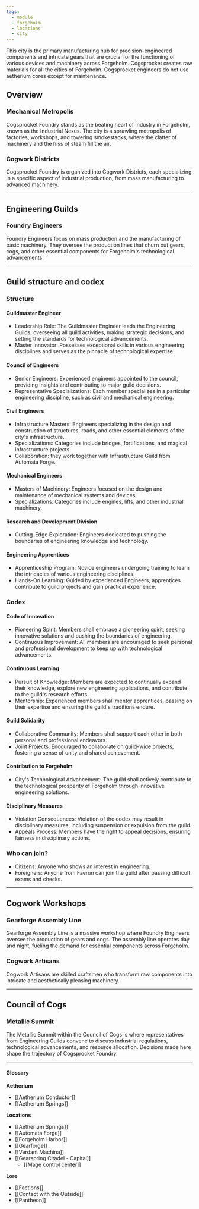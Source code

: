 ```yaml
---
tags:
  - module
  - forgeholm
  - locations
  - city
---
```

This city is the primary manufacturing hub for precision-engineered components and intricate gears that are crucial for the functioning of various devices and machinery across Forgeholm.
Cogsprocket creates raw materials for all the cities of Forgeholm.
Cogsprocket engineers do not use aetherium cores except for maintenance.

## Overview
### Mechanical Metropolis
Cogsprocket Foundry stands as the beating heart of industry in Forgeholm, known as the Industrial Nexus. The city is a sprawling metropolis of factories, workshops, and towering smokestacks, where the clatter of machinery and the hiss of steam fill the air.
### Cogwork Districts
Cogsprocket Foundry is organized into Cogwork Districts, each specializing in a specific aspect of industrial production, from mass manufacturing to advanced machinery.

---
## Engineering Guilds
### Foundry Engineers
Foundry Engineers focus on mass production and the manufacturing of basic machinery. They oversee the production lines that churn out gears, cogs, and other essential components for Forgeholm's technological advancements.

---
## Guild structure and codex
### Structure
#### Guildmaster Engineer
- Leadership Role: The Guildmaster Engineer leads the Engineering Guilds, overseeing all guild activities, making strategic decisions, and setting the standards for technological advancements.
- Master Innovator: Possesses exceptional skills in various engineering disciplines and serves as the pinnacle of technological expertise.

#### Council of Engineers
- Senior Engineers: Experienced engineers appointed to the council, providing insights and contributing to major guild decisions.
- Representative Specializations: Each member specializes in a particular engineering discipline, such as civil  and mechanical engineering.

#### Civil Engineers
- Infrastructure Masters: Engineers specializing in the design and construction of structures, roads, and other essential elements of the city's infrastructure.
- Specializations: Categories include bridges, fortifications, and magical infrastructure projects.
- Collaboration: they work together with Infrastructure Guild from Automata Forge.

#### Mechanical Engineers
- Masters of Machinery: Engineers focused on the design and maintenance of mechanical systems and devices.
- Specializations: Categories include engines, lifts, and other industrial machinery.

#### Research and Development Division
- Cutting-Edge Exploration: Engineers dedicated to pushing the boundaries of engineering knowledge and technology.

#### Engineering Apprentices
- Apprenticeship Program: Novice engineers undergoing training to learn the intricacies of various engineering disciplines.
- Hands-On Learning: Guided by experienced Engineers, apprentices contribute to guild projects and gain practical experience.

### Codex
#### Code of Innovation
- Pioneering Spirit: Members shall embrace a pioneering spirit, seeking innovative solutions and pushing the boundaries of engineering.
- Continuous Improvement: All members are encouraged to seek personal and professional development to keep up with technological advancements.

#### Continuous Learning
- Pursuit of Knowledge: Members are expected to continually expand their knowledge, explore new engineering applications, and contribute to the guild's research efforts.
- Mentorship: Experienced members shall mentor apprentices, passing on their expertise and ensuring the guild's traditions endure.

#### Guild Solidarity
- Collaborative Community: Members shall support each other in both personal and professional endeavors.
- Joint Projects: Encouraged to collaborate on guild-wide projects, fostering a sense of unity and shared achievement.

#### Contribution to Forgeholm
- City's Technological Advancement: The guild shall actively contribute to the technological prosperity of Forgeholm through innovative engineering solutions.

#### Disciplinary Measures
- Violation Consequences: Violation of the codex may result in disciplinary measures, including suspension or expulsion from the guild.
- Appeals Process: Members have the right to appeal decisions, ensuring fairness in disciplinary actions.

### Who can join?
- Citizens: Anyone who shows an interest in engineering.
- Foreigners: Anyone from Faerun can join the guild after passing difficult exams and checks.

---
## Cogwork Workshops
### Gearforge Assembly Line
Gearforge Assembly Line is a massive workshop where Foundry Engineers oversee the production of gears and cogs. The assembly line operates day and night, fueling the demand for essential components across Forgeholm.
### Cogwork Artisans
Cogwork Artisans are skilled craftsmen who transform raw components into intricate and aesthetically pleasing machinery. 

---
## Council of Cogs
### Metallic Summit
The Metallic Summit within the Council of Cogs is where representatives from Engineering Guilds convene to discuss industrial regulations, technological advancements, and resource allocation. Decisions made here shape the trajectory of Cogsprocket Foundry.

---
#### Glossary
**Aetherium**
- [[Aetherium Conductor]]
- [[Aetherium Springs]]

**Locations**
 - [[Aetherium Springs]]
 - [[Automata Forge]]
 - [[Forgeholm Harbor]]
 - [[Gearforge]]
 - [[Verdant Machina]]
 - [[Gearspring Citadel - Capital]]
	 - [[Mage control center]]

**Lore**
- [[Factions]]
- [[Contact with the Outside]]
- [[Pantheon]]
